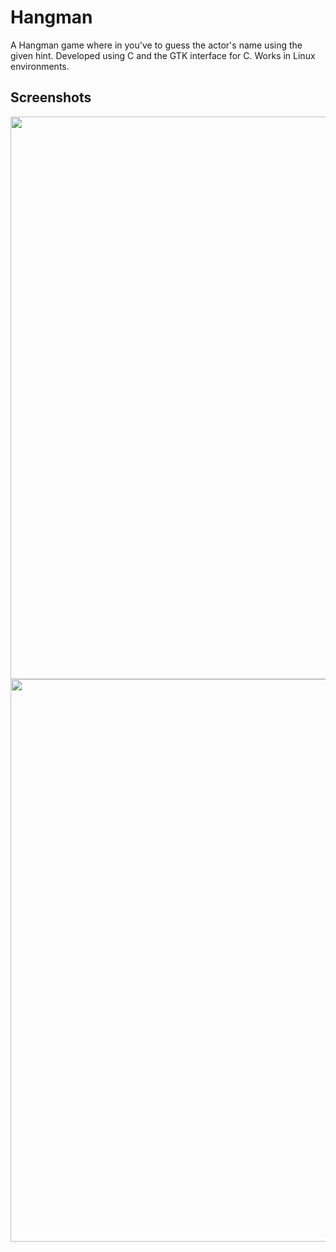 # Hangman
A Hangman game where in you've to guess the actor's name using the given hint.
Developed using C and the GTK interface for C.
Works in Linux environments.
<br>
## Screenshots
<p align="center">
  <img src="Screenshots/Screenshot%20from%202019-09-26%2000-27-22.png" width=900 />
  <img src="https://user-images.githubusercontent.com/55808644/89882632-b857a700-dbe4-11ea-8109-7ba7a9aa7ef9.png" width=900 />
</p>
